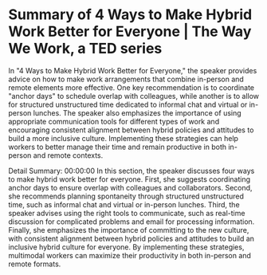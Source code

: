 # Summary of 4 Ways to Make Hybrid Work Better for Everyone | The Way We Work, a TED series

In "4 Ways to Make Hybrid Work Better for Everyone," the speaker provides advice on how to make work arrangements that combine in-person and remote elements more effective. One key recommendation is to coordinate "anchor days" to schedule overlap with colleagues, while another is to allow for structured unstructured time dedicated to informal chat and virtual or in-person lunches. The speaker also emphasizes the importance of using appropriate communication tools for different types of work and encouraging consistent alignment between hybrid policies and attitudes to build a more inclusive culture. Implementing these strategies can help workers to better manage their time and remain productive in both in-person and remote contexts.

Detail Summary: 
00:00:00
In this section, the speaker discusses four ways to make hybrid work better for everyone. First, she suggests coordinating anchor days to ensure overlap with colleagues and collaborators. Second, she recommends planning spontaneity through structured unstructured time, such as informal chat and virtual or in-person lunches. Third, the speaker advises using the right tools to communicate, such as real-time discussion for complicated problems and email for processing information. Finally, she emphasizes the importance of committing to the new culture, with consistent alignment between hybrid policies and attitudes to build an inclusive hybrid culture for everyone. By implementing these strategies, multimodal workers can maximize their productivity in both in-person and remote formats.

